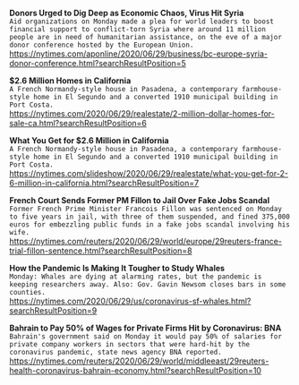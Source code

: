 **Donors Urged to Dig Deep as Economic Chaos, Virus Hit Syria**\
`Aid organizations on Monday made a plea for world leaders to boost financial support to conflict-torn Syria where around 11 million people are in need of humanitarian assistance, on the eve of a major donor conference hosted by the European Union.`\
https://nytimes.com/aponline/2020/06/29/business/bc-europe-syria-donor-conference.html?searchResultPosition=5

**$2.6 Million Homes in California**\
`A French Normandy-style house in Pasadena, a contemporary farmhouse-style home in El Segundo and a converted 1910 municipal building in Port Costa.`\
https://nytimes.com/2020/06/29/realestate/2-million-dollar-homes-for-sale-ca.html?searchResultPosition=6

**What You Get for $2.6 Million in California**\
`A French Normandy-style house in Pasadena, a contemporary farmhouse-style home in El Segundo and a converted 1910 municipal building in Port Costa.`\
https://nytimes.com/slideshow/2020/06/29/realestate/what-you-get-for-2-6-million-in-california.html?searchResultPosition=7

**French Court Sends Former PM Fillon to Jail Over Fake Jobs Scandal**\
`Former French Prime Minister Francois Fillon was sentenced on Monday to five years in jail, with three of them suspended, and fined 375,000 euros for embezzling public funds in a fake jobs scandal involving his wife. `\
https://nytimes.com/reuters/2020/06/29/world/europe/29reuters-france-trial-fillon-sentence.html?searchResultPosition=8

**How the Pandemic Is Making It Tougher to Study Whales**\
`Monday: Whales are dying at alarming rates, but the pandemic is keeping researchers away. Also: Gov. Gavin Newsom closes bars in some counties.`\
https://nytimes.com/2020/06/29/us/coronavirus-sf-whales.html?searchResultPosition=9

**Bahrain to Pay 50% of Wages for Private Firms Hit by Coronavirus: BNA**\
`Bahrain's government said on Monday it would pay 50% of salaries for private company workers in sectors that were hard-hit by the coronavirus pandemic, state news agency BNA reported.`\
https://nytimes.com/reuters/2020/06/29/world/middleeast/29reuters-health-coronavirus-bahrain-economy.html?searchResultPosition=10

